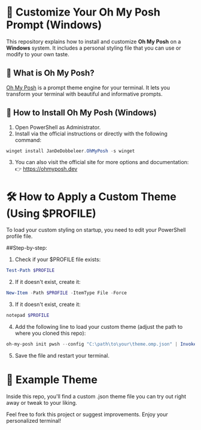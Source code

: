 # 🎨 Customize Your Oh My Posh Prompt (Windows)

This repository explains how to install and customize **Oh My Posh** on a **Windows** system. It includes a personal styling file that you can use or modify to your own taste.

## 🧰 What is Oh My Posh?

[Oh My Posh](https://ohmyposh.dev/) is a prompt theme engine for your terminal. It lets you transform your terminal with beautiful and informative prompts.

## 🔽 How to Install Oh My Posh (Windows)

1. Open PowerShell as Administrator.
2. Install via the official instructions or directly with the following command:

```powershell
winget install JanDeDobbeleer.OhMyPosh -s winget
```
3. You can also visit the official site for more options and documentation:
   👉 https://ohmyposh.dev


# 🛠 How to Apply a Custom Theme (Using $PROFILE)

To load your custom styling on startup, you need to edit your PowerShell profile file.

##Step-by-step:

1. Check if your $PROFILE file exists:

```powershell
Test-Path $PROFILE
```

2. If it doesn't exist, create it:

```powershell
New-Item -Path $PROFILE -ItemType File -Force
```

3. If it doesn't exist, create it:

```powershell
notepad $PROFILE
```

4. Add the following line to load your custom theme (adjust the path to where you cloned this repo):

```powershell
oh-my-posh init pwsh --config "C:\path\to\your\theme.omp.json" | Invoke-Expression
```

5. Save the file and restart your terminal.


# 🧪 Example Theme

Inside this repo, you'll find a custom .json theme file you can try out right away or tweak to your liking.

Feel free to fork this project or suggest improvements. Enjoy your personalized terminal!
